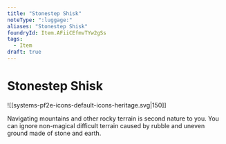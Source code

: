 ```yaml
---
title: "Stonestep Shisk"
noteType: ":luggage:"
aliases: "Stonestep Shisk"
foundryId: Item.AFiiCEfmvTYw2gSs
tags:
  - Item
draft: true
---
```


# Stonestep Shisk
![[systems-pf2e-icons-default-icons-heritage.svg|150]]

Navigating mountains and other rocky terrain is second nature to you. You can ignore non-magical difficult terrain caused by rubble and uneven ground made of stone and earth.
